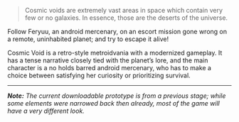 > Cosmic voids are extremely vast areas in space which contain very few or no galaxies. In essence, those are the deserts of the universe.

Follow Feryuu, an android mercenary, on an escort mission gone wrong on a remote, uninhabited planet; and try to escape it alive!

Cosmic Void is a retro-style metroidvania with a modernized gameplay. It has a tense narrative closely tied with the planet’s lore, and the main character is a no holds barred android mercenary, who has to make a choice between satisfying her curiosity or prioritizing survival.

---

***Note:** The current downloadable prototype is from a previous stage; while some elements were narrowed back then already, most of the game will have a very different look.*
